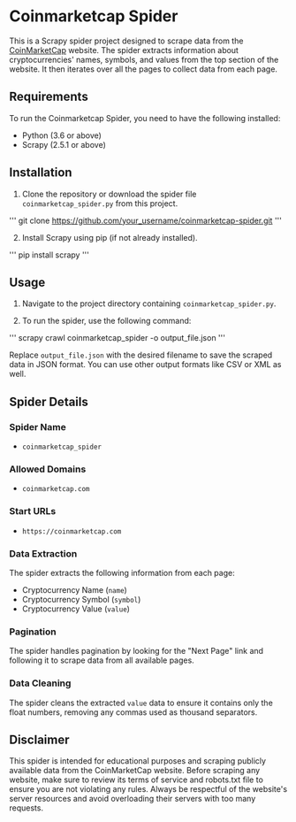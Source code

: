 # Coinmarketcap Spider

This is a Scrapy spider project designed to scrape data from the [CoinMarketCap](https://coinmarketcap.com) website. The spider extracts information about cryptocurrencies' names, symbols, and values from the top section of the website. It then iterates over all the pages to collect data from each page.

## Requirements

To run the Coinmarketcap Spider, you need to have the following installed:

- Python (3.6 or above)
- Scrapy (2.5.1 or above)

## Installation

1. Clone the repository or download the spider file `coinmarketcap_spider.py` from this project.

'''
git clone https://github.com/your_username/coinmarketcap-spider.git
'''

2. Install Scrapy using pip (if not already installed).

'''
pip install scrapy
'''

## Usage

1. Navigate to the project directory containing `coinmarketcap_spider.py`.

2. To run the spider, use the following command:

'''
scrapy crawl coinmarketcap_spider -o output_file.json
'''

Replace `output_file.json` with the desired filename to save the scraped data in JSON format. You can use other output formats like CSV or XML as well.

## Spider Details

### Spider Name

- `coinmarketcap_spider`

### Allowed Domains

- `coinmarketcap.com`

### Start URLs

- `https://coinmarketcap.com`

### Data Extraction

The spider extracts the following information from each page:

- Cryptocurrency Name (`name`)
- Cryptocurrency Symbol (`symbol`)
- Cryptocurrency Value (`value`)

### Pagination

The spider handles pagination by looking for the "Next Page" link and following it to scrape data from all available pages.

### Data Cleaning

The spider cleans the extracted `value` data to ensure it contains only the float numbers, removing any commas used as thousand separators.

## Disclaimer

This spider is intended for educational purposes and scraping publicly available data from the CoinMarketCap website. Before scraping any website, make sure to review its terms of service and robots.txt file to ensure you are not violating any rules. Always be respectful of the website's server resources and avoid overloading their servers with too many requests.
